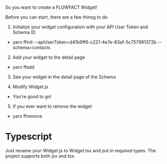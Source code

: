 So you want to create a FLOWFACT Widget!

Before you can start, there are a few thinsg to do
1. Initialize your widget configuration with your API User Token and Schema ID
- yarn ffinit --apiUserToken=d41b9ff6-c221-4e7e-83af-5c757991372b --schema=contacts

2. Add your widget to the detail page
- yarn ffadd

3. See your widget in the detail page of the Schema

4. Modify Widget.js
- You're good to go!

5. If you ever want to remove the widget
- yarn ffremove

# Typescript
Just rename your Widget.js to Widget.tsx and put in required types. The project supports both jsx and tsx.
